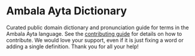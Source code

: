 
# Ambala Ayta Dictionary

Curated public domain dictionary and pronunciation guide for terms in the Ambala Ayta language. See the [contributing guide](https://github.com/drumworkteam/term/blob/make/.github/contributing.md) for details on how to contribute. We would love your support, even if it is just fixing a word or adding a single definition. Thank you for all your help!